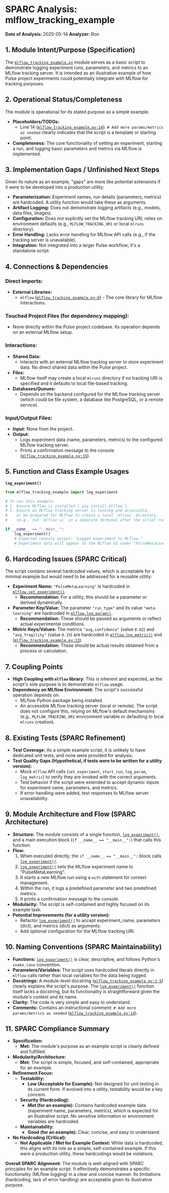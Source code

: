 # SPARC Analysis: mlflow_tracking_example

**Date of Analysis:** 2025-05-14
**Analyzer:** Roo

## 1. Module Intent/Purpose (Specification)

The [`mlflow_tracking_example.py`](mlflow_tracking_example.py:1) module serves as a basic script to demonstrate logging experiment runs, parameters, and metrics to an MLflow tracking server. It is intended as an illustrative example of how Pulse project experiments could potentially integrate with MLflow for tracking purposes.

## 2. Operational Status/Completeness

The module is operational for its stated purpose as a simple example.
- **Placeholders/TODOs:**
    - Line 14 ([`mlflow_tracking_example.py:14`](mlflow_tracking_example.py:14)): `# Add more params/metrics as needed` clearly indicates that the script is a template or starting point.
- **Completeness:** The core functionality of setting an experiment, starting a run, and logging basic parameters and metrics via MLflow is implemented.

## 3. Implementation Gaps / Unfinished Next Steps

Given its nature as an example, "gaps" are more like potential extensions if it were to be developed into a production utility:
- **Parameterization:** Experiment names, run details (parameters, metrics) are hardcoded. A utility function would take these as arguments.
- **Artifact Logging:** Does not demonstrate logging artifacts (e.g., models, data files, images).
- **Configuration:** Does not explicitly set the MLflow tracking URI; relies on environment defaults (e.g., `MLFLOW_TRACKING_URI` or local `mlruns` directory).
- **Error Handling:** Lacks error handling for MLflow API calls (e.g., if the tracking server is unavailable).
- **Integration:** Not integrated into a larger Pulse workflow; it's a standalone script.

## 4. Connections & Dependencies

### Direct Imports:
- **External Libraries:**
    - `mlflow` ([`mlflow_tracking_example.py:6`](mlflow_tracking_example.py:6)) - The core library for MLflow interactions.

### Touched Project Files (for dependency mapping):
- None directly within the Pulse project codebase. Its operation depends on an external MLflow setup.

### Interactions:
- **Shared Data:**
    - Interacts with an external MLflow tracking server to store experiment data. No direct shared data within the Pulse project.
- **Files:**
    - MLflow itself may create a local `mlruns` directory if no tracking URI is specified and it defaults to local file-based tracking.
- **Databases/Queues:**
    - Depends on the backend configured for the MLflow tracking server (which could be file system, a database like PostgreSQL, or a remote service).

### Input/Output Files:
- **Input:** None from the project.
- **Output:**
    - Logs experiment data (name, parameters, metrics) to the configured MLflow tracking server.
    - Prints a confirmation message to the console ([`mlflow_tracking_example.py:15`](mlflow_tracking_example.py:15)).

## 5. Function and Class Example Usages

**`log_experiment()`**
```python
from mlflow_tracking_example import log_experiment

# To run this example:
# 1. Ensure MLflow is installed (`pip install mlflow`).
# 2. Ensure an MLflow tracking server is running and accessible,
#    or be prepared for MLflow to create a local `mlruns` directory.
#    (e.g., run `mlflow ui` in a separate terminal after the script runs to view results).

if __name__ == "__main__":
    log_experiment()
    # Expected console output: "Logged experiment to MLflow."
    # Experiment data will appear in the MLflow UI under "PulseMetaLearning".
```

## 6. Hardcoding Issues (SPARC Critical)

The script contains several hardcoded values, which is acceptable for a minimal example but would need to be addressed for a reusable utility:
- **Experiment Name:** `"PulseMetaLearning"` is hardcoded in [`mlflow.set_experiment()`](mlflow_tracking_example.py:9).
    - **Recommendation:** For a utility, this should be a parameter or derived dynamically.
- **Parameter Key/Value:** The parameter `"run_type"` and its value `"meta-learning"` are hardcoded in [`mlflow.log_param()`](mlflow_tracking_example.py:11).
    - **Recommendation:** These should be passed as arguments or reflect actual experimental conditions.
- **Metric Keys/Values:** The metrics `"avg_confidence"` (value `0.82`) and `"avg_fragility"` (value `0.15`) are hardcoded in [`mlflow.log_metric()`](mlflow_tracking_example.py:12) and ([`mlflow_tracking_example.py:13`](mlflow_tracking_example.py:13)).
    - **Recommendation:** These should be actual results obtained from a process or calculation.

## 7. Coupling Points

- **High Coupling with `mlflow` library:** This is inherent and expected, as the script's sole purpose is to demonstrate `mlflow` usage.
- **Dependency on MLflow Environment:** The script's successful operation depends on:
    - MLflow Python package being installed.
    - An accessible MLflow tracking server (local or remote). The script does not configure this, relying on MLflow's default mechanisms (e.g., `MLFLOW_TRACKING_URI` environment variable or defaulting to local `mlruns` creation).

## 8. Existing Tests (SPARC Refinement)

- **Test Coverage:** As a simple example script, it is unlikely to have dedicated unit tests, and none were provided for analysis.
- **Test Quality Gaps (Hypothetical, if tests were to be written for a utility version):**
    - Mock `mlflow` API calls (`set_experiment`, `start_run`, `log_param`, `log_metric`) to verify they are invoked with the correct arguments.
    - Test behavior if the script were extended to accept dynamic inputs for experiment name, parameters, and metrics.
    - If error handling were added, test responses to MLflow server unavailability.

## 9. Module Architecture and Flow (SPARC Architecture)

- **Structure:** The module consists of a single function, [`log_experiment()`](mlflow_tracking_example.py:8), and a main execution block (`if __name__ == "__main__":`) that calls this function.
- **Flow:**
    1. When executed directly, the `if __name__ == "__main__":` block calls [`log_experiment()`](mlflow_tracking_example.py:18).
    2. [`log_experiment()`](mlflow_tracking_example.py:8) sets the MLflow experiment name to "PulseMetaLearning".
    3. It starts a new MLflow run using a `with` statement for context management.
    4. Within the run, it logs a predefined parameter and two predefined metrics.
    5. It prints a confirmation message to the console.
- **Modularity:** The script is self-contained and highly focused on its example task.
- **Potential Improvements (for a utility version):**
    - Refactor [`log_experiment()`](mlflow_tracking_example.py:8) to accept experiment_name, parameters (dict), and metrics (dict) as arguments.
    - Add optional configuration for the MLflow tracking URI.

## 10. Naming Conventions (SPARC Maintainability)

- **Functions:** [`log_experiment()`](mlflow_tracking_example.py:8) is clear, descriptive, and follows Python's `snake_case` convention.
- **Parameters/Variables:** The script uses hardcoded literals directly in `mlflow` calls rather than local variables for the data being logged.
- **Docstrings:** A module-level docstring ([`mlflow_tracking_example.py:1-5`](mlflow_tracking_example.py:1-5)) clearly explains the script's purpose. The [`log_experiment()`](mlflow_tracking_example.py:8) function itself lacks a docstring, but its functionality is straightforward given the module's context and its name.
- **Clarity:** The code is very simple and easy to understand.
- **Comments:** Contains an instructional comment: `# Add more params/metrics as needed` ([`mlflow_tracking_example.py:14`](mlflow_tracking_example.py:14)).

## 11. SPARC Compliance Summary

- **Specification:**
    - **Met:** The module's purpose as an example script is clearly defined and fulfilled.
- **Modularity/Architecture:**
    - **Met:** The script is simple, focused, and self-contained, appropriate for an example.
- **Refinement Focus:**
    - **Testability:**
        - **Low (Acceptable for Example):** Not designed for unit testing in its current form. If evolved into a utility, testability would be a key concern.
    - **Security (Hardcoding):**
        - **Met (for an example):** Contains hardcoded example data (experiment name, parameters, metrics), which is expected for an illustrative script. No sensitive information or environment variables are hardcoded.
    - **Maintainability:**
        - **Good (for an example):** Clear, concise, and easy to understand.
- **No Hardcoding (Critical):**
    - **Not Applicable / Met for Example Context:** While data is hardcoded, this aligns with its role as a simple, self-contained example. If this were a production utility, these hardcodings would be violations.

**Overall SPARC Alignment:** The module is well-aligned with SPARC principles for an example script. It effectively demonstrates a specific functionality (MLflow logging) in a clear and concise manner. Its limitations (hardcoding, lack of error handling) are acceptable given its illustrative purpose.